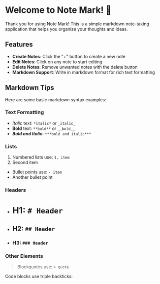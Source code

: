 # Welcome to Note Mark! 📝

Thank you for using Note Mark! This is a simple markdown note-taking application that helps you organize your thoughts and ideas.

## Features

- **Create Notes**: Click the "+" button to create a new note
- **Edit Notes**: Click on any note to start editing
- **Delete Notes**: Remove unwanted notes with the delete button
- **Markdown Support**: Write in markdown format for rich text formatting

## Markdown Tips

Here are some basic markdown syntax examples:

### Text Formatting
- *Italic* text: `*italic*` or `_italic_`
- **Bold** text: `**bold**` or `__bold__`
- ***Bold and Italic***: `***bold and italic***`

### Lists
1. Numbered lists use: `1. item`
2. Second item

- Bullet points use: `- item`
- Another bullet point

### Headers
- # H1: `# Header`
- ## H2: `## Header`
- ### H3: `### Header`

### Other Elements
> Blockquotes use: `> quote`

Code blocks use triple backticks:
